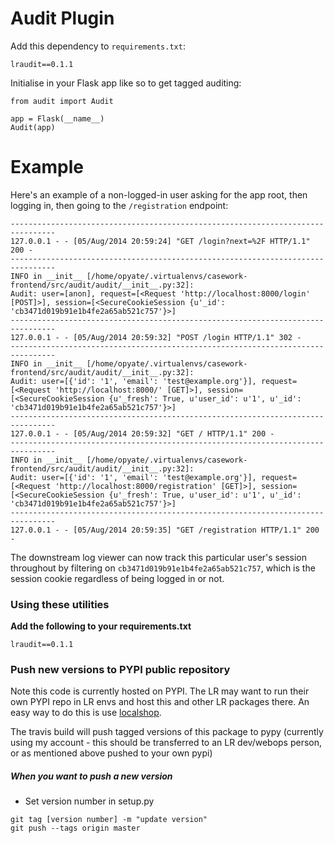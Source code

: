 # Audit Plugin

Add this dependency to ```requirements.txt```:

    lraudit==0.1.1

Initialise in your Flask app like so to get tagged auditing:

    from audit import Audit

    app = Flask(__name__)
    Audit(app)

# Example

Here's an example of a non-logged-in user asking for the app root, then logging in, then going to the ```/registration``` endpoint:

    --------------------------------------------------------------------------------
    127.0.0.1 - - [05/Aug/2014 20:59:24] "GET /login?next=%2F HTTP/1.1" 200 -
    --------------------------------------------------------------------------------
    INFO in __init__ [/home/opyate/.virtualenvs/casework-frontend/src/audit/audit/__init__.py:32]:
    Audit: user=[anon], request=[<Request 'http://localhost:8000/login' [POST]>], session=[<SecureCookieSession {u'_id': 'cb3471d019b91e1b4fe2a65ab521c757'}>]
    --------------------------------------------------------------------------------
    127.0.0.1 - - [05/Aug/2014 20:59:32] "POST /login HTTP/1.1" 302 -
    --------------------------------------------------------------------------------
    INFO in __init__ [/home/opyate/.virtualenvs/casework-frontend/src/audit/audit/__init__.py:32]:
    Audit: user=[{'id': '1', 'email': 'test@example.org'}], request=[<Request 'http://localhost:8000/' [GET]>], session=[<SecureCookieSession {u'_fresh': True, u'user_id': u'1', u'_id': 'cb3471d019b91e1b4fe2a65ab521c757'}>]
    --------------------------------------------------------------------------------
    127.0.0.1 - - [05/Aug/2014 20:59:32] "GET / HTTP/1.1" 200 -
    --------------------------------------------------------------------------------
    INFO in __init__ [/home/opyate/.virtualenvs/casework-frontend/src/audit/audit/__init__.py:32]:
    Audit: user=[{'id': '1', 'email': 'test@example.org'}], request=[<Request 'http://localhost:8000/registration' [GET]>], session=[<SecureCookieSession {u'_fresh': True, u'user_id': u'1', u'_id': 'cb3471d019b91e1b4fe2a65ab521c757'}>]
    --------------------------------------------------------------------------------
    127.0.0.1 - - [05/Aug/2014 20:59:35] "GET /registration HTTP/1.1" 200 -


The downstream log viewer can now track this particular user's session throughout by filtering on ```cb3471d019b91e1b4fe2a65ab521c757```, which is the session cookie regardless of being logged in or not.

### Using these utilities

**Add the following to your requirements.txt**

```
lraudit==0.1.1
```

### Push new versions to PYPI public repository

Note this code is currently hosted on PYPI. The LR may want to run their own PYPI repo in LR envs and host this and other LR packages there. An easy way to do this is use [localshop](https://github.com/mvantellingen/localshop).

The travis build will push tagged versions of this package to pypy (currently using my account - this should be transferred to an LR dev/webops person, or as mentioned above pushed to your own pypi)

##### When you want to push a new version

* Set version number in setup.py
```
git tag [version number] -m "update version"
git push --tags origin master
```

